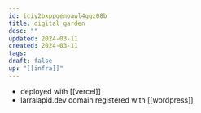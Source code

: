 ```yaml
---
id: iciy2bxppgenoawl4ggz08b
title: digital garden
desc: ""
updated: 2024-03-11
created: 2024-03-11
tags: 
draft: false
up: "[[infra]]"
---
```

- deployed with [[vercel]]
- larralapid.dev domain registered with [[wordpress]]

